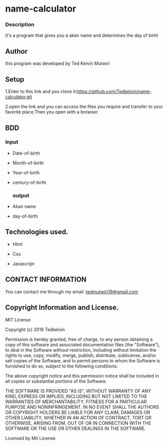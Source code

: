 # name-calculator

### Description

It's a program that gives you a akan name and determines the day of birth

## Author
this program was developed by Ted Kelvin Mutwiri

## Setup
1.Enter to this link and you clone it:https://github.com/Tedkelvin/name-calculator.git

2.open the link and you can access the files you require and transfer to your favorite place.Then you open with a browser.

## BDD
   ### Input

* Date-of-birth

* Month-of-birth

* Year-of-birth

* century-of-birth

   ### output

* Akan name

* day-of-birth

## Technologies used.

* Html

* Css

* Javascript

## CONTACT INFORMATION

You can contact me through my email :<a>tedmutwiri19@gmail.com</a>

## Copyright Information and License.

MIT License

Copyright (c) 2019 Tedkelvin

Permission is hereby granted, free of charge, to any person obtaining a copy
of this software and associated documentation files (the "Software"), to deal
in the Software without restriction, including without limitation the rights
to use, copy, modify, merge, publish, distribute, sublicense, and/or sell
copies of the Software, and to permit persons to whom the Software is
furnished to do so, subject to the following conditions:

The above copyright notice and this permission notice shall be included in all
copies or substantial portions of the Software.

THE SOFTWARE IS PROVIDED "AS IS", WITHOUT WARRANTY OF ANY KIND, EXPRESS OR
IMPLIED, INCLUDING BUT NOT LIMITED TO THE WARRANTIES OF MERCHANTABILITY,
FITNESS FOR A PARTICULAR PURPOSE AND NONINFRINGEMENT. IN NO EVENT SHALL THE
AUTHORS OR COPYRIGHT HOLDERS BE LIABLE FOR ANY CLAIM, DAMAGES OR OTHER
LIABILITY, WHETHER IN AN ACTION OF CONTRACT, TORT OR OTHERWISE, ARISING FROM,
OUT OF OR IN CONNECTION WITH THE SOFTWARE OR THE USE OR OTHER DEALINGS IN THE
SOFTWARE.

<a>Licensed by Mit License.</a>
